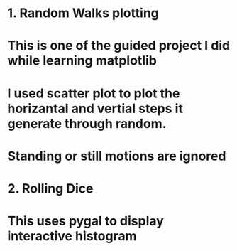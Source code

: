 # 1. Random Walks plotting
# This is one of the guided project I did while learning matplotlib
# I used scatter plot to plot the horizantal and vertial steps it generate through random.
# Standing or still motions are ignored 

# 2. Rolling Dice 
# This uses pygal to display interactive histogram
